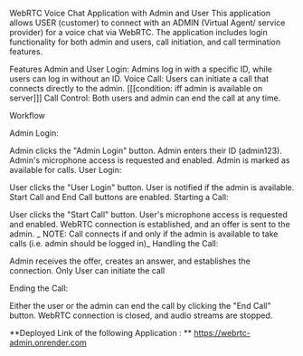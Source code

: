 WebRTC Voice Chat Application with Admin and User
This application allows USER (customer) to connect with an ADMIN (Virtual Agent/ service provider) for a voice chat via WebRTC. The application includes login functionality for both admin and users, call initiation, and call termination features.

Features
Admin and User Login: Admins log in with a specific ID, while users can log in without an ID.
Voice Call: Users can initiate a call that connects directly to the admin. [[[condition: iff admin is available on server]]]
Call Control: Both users and admin can end the call at any time.

Workflow

Admin Login:

Admin clicks the "Admin Login" button.
Admin enters their ID (admin123).
Admin's microphone access is requested and enabled.
Admin is marked as available for calls.
User Login:

User clicks the "User Login" button.
User is notified if the admin is available.
Start Call and End Call buttons are enabled.
Starting a Call:

User clicks the "Start Call" button.
User's microphone access is requested and enabled.
WebRTC connection is established, and an offer is sent to the admin.
_ NOTE: Call connects if and only if the admin is available to take calls (i.e. admin should be logged in)_
Handling the Call:

Admin receives the offer, creates an answer, and establishes the connection.
Only User can initiate the call

Ending the Call:

Either the user or the admin can end the call by clicking the "End Call" button.
WebRTC connection is closed, and audio streams are stopped.

**Deployed Link of the following Application : ** https://webrtc-admin.onrender.com
